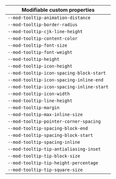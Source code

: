 | Modifiable custom properties              |
| ----------------------------------------- |
| `--mod-tooltip-animation-distance`        |
| `--mod-tooltip-border-radius`             |
| `--mod-tooltip-cjk-line-height`           |
| `--mod-tooltip-content-color`             |
| `--mod-tooltip-font-size`                 |
| `--mod-tooltip-font-weight`               |
| `--mod-tooltip-height`                    |
| `--mod-tooltip-icon-height`               |
| `--mod-tooltip-icon-spacing-block-start`  |
| `--mod-tooltip-icon-spacing-inline-end`   |
| `--mod-tooltip-icon-spacing-inline-start` |
| `--mod-tooltip-icon-width`                |
| `--mod-tooltip-line-height`               |
| `--mod-tooltip-margin`                    |
| `--mod-tooltip-max-inline-size`           |
| `--mod-tooltip-pointer-corner-spacing`    |
| `--mod-tooltip-spacing-block-end`         |
| `--mod-tooltip-spacing-block-start`       |
| `--mod-tooltip-spacing-inline`            |
| `--mod-tooltip-tip-antialiasing-inset`    |
| `--mod-tooltip-tip-block-size`            |
| `--mod-tooltip-tip-height-percentage`     |
| `--mod-tooltip-tip-square-size`           |
